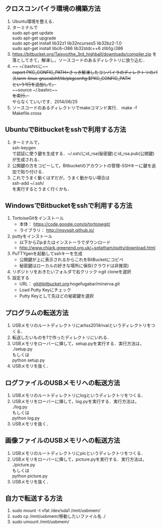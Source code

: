 ## クロスコンパイラ環境の構築方法 ##
1. Ubuntu環境を整える．
2. ターミナルで  
sudo apt-get update  
sudo apt-get upgrade  
sudo apt-get install lib32z1 lib32ncurses5 lib32bz2-1.0  
sudo apt-get install libc6-i386 lib32stdc++6 zlib1g:i386  
3. https://bitbucket.org/Taisyo/the_3rd_highball/downloads/compiler.zip
を落としてきて，解凍し，ソースコードのあるディレクトリに放り込む．  
4. ~~ ~/.bashrcに~~  
~~export PKG_CONFIG_PATH=さっき解凍したコンパイラのディレクトリのパス/arm-linux-gnueabihf/lib/pkgconfig:$PKG_CONFIG_PATH~~  
~~という1行を追加して，~~  
~~source ~/.bashrc~~  
~~を実行．~~    
やらなくていいです．2014/06/25  
5. ソースコードのあるディレクトリでmakeコマンド実行．
make -f Makefile.cross

## UbuntuでBitbucketをsshで利用する方法 ##
1. ターミナルで，  
ssh-keygen  
で認証に使う鍵を生成する．~/.ssh/にid_rsa(秘密鍵)とid_rsa.pub(公開鍵)が生成される．  
2. 公開鍵の方をコピーして，Bitbucketのアカウントの管理-SSHキーに鍵を追加で貼り付ける．  
3. これでうまく動くはずだが，うまく動かない場合は  
ssh-add ~/.ssh/  
を実行するとうまく行くかも．

## WindowsでBitbucketをsshで利用する方法 ##
1. TortoiseGitをインストール
    * 本体： https://code.google.com/p/tortoisegit/
    * ライブラリ： http://msysgit.github.io/
2. puttyをインストール
    * 以下からZipまたはインストーラでダウンロード
    * http://www.chiark.greenend.org.uk/~sgtatham/putty/download.html
3. PuTTYgenを起動してsshキーを生成
    * 公開鍵が上に表示されるからこれをBitBucketにコピペ
    * 秘密鍵はローカルの好きな場所に保存(クラウドは非推奨)
4. リポジトリをおきたいフォルダで右クリック→git cloneを選択
5. 設定する
    * URL： git@bitbucket.org:hogefugabar/minerva.git
    * Load Putty Keyにチェック
    * Putty Keyとして先ほどの秘密鍵を選択
## プログラムの転送方法 ##
1. USBメモリのルートディレクトリにarliss2014rivaiというディレクトリをつくる．  
2. 転送したいものを1で作ったディレクトリにいれる．
3. USBメモリをローバーに挿して，setup.pyを実行する．実行方法は，  
./setup.py  
もしくは  
python setup.py  
4. USBメモリを抜く．

## ログファイルのUSBメモリへの転送方法 ##
1. USBメモリのルートディレクトリにlogというディレクトリをつくる．  
2. USBメモリをローバーに挿して，log.pyを実行する．実行方法は，  
./log.py  
もしくは  
python log.py  
3. USBメモリを抜く．  

## 画像ファイルのUSBメモリへの転送方法 ##
1. USBメモリのルートディレクトリにpicというディレクトリをつくる．  
2. USBメモリをローバーに挿して，picture.pyを実行する．実行方法は，  
./picture.py  
もしくは  
python picture.py  
3. USBメモリを抜く．

## 自力で転送する方法 ###
1. sudo mount -t vfat /dev/sda1 /mnt/usbmem/
2. sudo cp /mnt/usbmem/移動したいファイル名 ./
3. sudo umount /mnt/usbmem/
